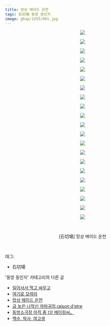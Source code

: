 ```yaml
---
title: 망상 메이드 온천
tags: 石切場 동방_동인지
image: ghap/1255/001.jpg
---
```

<div class="article">
<p style="text-align: center; clear: none; float: none;"><img src="{{ site.nasurl }}/ghap/1255/001.jpg"/></p>
<p style="text-align: center; clear: none; float: none;"><img src="{{ site.nasurl }}/ghap/1255/002.jpg"/></p>
<p style="text-align: center; clear: none; float: none;"><img src="{{ site.nasurl }}/ghap/1255/003.jpg"/></p>
<p style="text-align: center; clear: none; float: none;"><img src="{{ site.nasurl }}/ghap/1255/004.jpg"/></p>
<p style="text-align: center; clear: none; float: none;"><img src="{{ site.nasurl }}/ghap/1255/005.jpg"/></p>
<p style="text-align: center; clear: none; float: none;"><img src="{{ site.nasurl }}/ghap/1255/006.jpg"/></p>
<p style="text-align: center; clear: none; float: none;"><img src="{{ site.nasurl }}/ghap/1255/007.jpg"/></p>
<p style="text-align: center; clear: none; float: none;"><img src="{{ site.nasurl }}/ghap/1255/008.jpg"/></p>
<p style="text-align: center; clear: none; float: none;"><img src="{{ site.nasurl }}/ghap/1255/009.jpg"/></p>
<p style="text-align: center; clear: none; float: none;"><img src="{{ site.nasurl }}/ghap/1255/010.jpg"/></p>
<p style="text-align: center; clear: none; float: none;"><img src="{{ site.nasurl }}/ghap/1255/011.jpg"/></p>
<p style="text-align: center; clear: none; float: none;"><img src="{{ site.nasurl }}/ghap/1255/012.jpg"/></p>
<p style="text-align: center; clear: none; float: none;"><img src="{{ site.nasurl }}/ghap/1255/013.jpg"/></p>
<p style="text-align: center; clear: none; float: none;"><img src="{{ site.nasurl }}/ghap/1255/014.jpg"/></p>
<p style="text-align: center; clear: none; float: none;"><img src="{{ site.nasurl }}/ghap/1255/015.jpg"/></p>
<p style="text-align: center; clear: none; float: none;"><img src="{{ site.nasurl }}/ghap/1255/016.jpg"/></p>
<p style="text-align: center; clear: none; float: none;"><img src="{{ site.nasurl }}/ghap/1255/017.jpg"/></p>
<p style="text-align: center; clear: none; float: none;"><img src="{{ site.nasurl }}/ghap/1255/018.jpg"/></p>
<p style="text-align: center; clear: none; float: none;"><img src="{{ site.nasurl }}/ghap/1255/019.jpg"/></p>
<p style="text-align: center; clear: none; float: none;"><img src="{{ site.nasurl }}/ghap/1255/020.jpg"/></p>
<p style="text-align: center; clear: none; float: none;"><img src="{{ site.nasurl }}/ghap/1255/021.jpg"/></p>
<p style="text-align: center; clear: none; float: none;"><br/></p>
<p style="text-align: center; clear: none; float: none;">[石切場] 망상 메이드 온천</p>
<p><br/></p>
</div><div class="tagTrail">
<p>태그: </p>
<ul>
<li>石切場</li>
</ul>
</div><div class="another">
<p>'동방 동인지' 카테고리의 다른 글</p>
<ul>
<li><a href="/2016-07-31-ghap_1257">일어서서 먹고 싸우고</a></li>
<li><a href="/2016-07-31-ghap_1256">여기로 모여라</a></li>
<li><a href="/2016-07-31-ghap_1255">망상 메이드 온천</a></li>
<li><a href="/2016-07-31-ghap_1253">굽 높은 나막신 까마귀의 raison d'etre</a></li>
<li><a href="/2016-07-31-ghap_1252">동방소극장 아직 좀 더! 메이링씨。</a></li>
<li><a href="/2016-07-31-ghap_1251">백수, 박사, 여고생</a></li>
</ul>
</div><div class="cb_module cb_fluid">
<div class="cb_wrt cb_profile">
</div><!-- commentList close -->
</div>